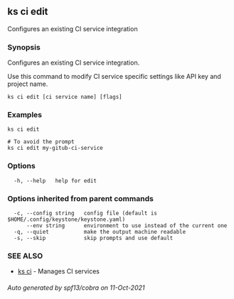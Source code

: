 ## ks ci edit

Configures an existing CI service integration

### Synopsis

Configures an existing CI service integration.

Use this command to modify CI service specific settings
like API key and project name.

```
ks ci edit [ci service name] [flags]
```

### Examples

```
ks ci edit

# To avoid the prompt
ks ci edit my-gitub-ci-service
```

### Options

```
  -h, --help   help for edit
```

### Options inherited from parent commands

```
  -c, --config string   config file (default is $HOME/.config/keystone/keystone.yaml)
      --env string      environment to use instead of the current one
  -q, --quiet           make the output machine readable
  -s, --skip            skip prompts and use default
```

### SEE ALSO

* [ks ci](ks_ci.md)	 - Manages CI services

###### Auto generated by spf13/cobra on 11-Oct-2021
